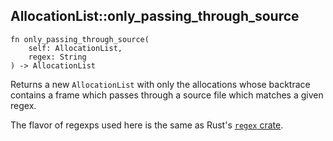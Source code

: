 ## AllocationList::only_passing_through_source

```rhai
fn only_passing_through_source(
    self: AllocationList,
    regex: String
) -> AllocationList
```

Returns a new `AllocationList` with only the allocations whose backtrace contains a frame which passes through a source file which matches a given regex.

The flavor of regexps used here is the same as Rust's [`regex` crate](https://docs.rs/regex).
